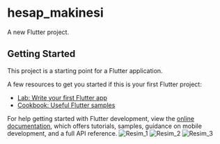 # hesap_makinesi

A new Flutter project.

## Getting Started

This project is a starting point for a Flutter application.

A few resources to get you started if this is your first Flutter project:

- [Lab: Write your first Flutter app](https://docs.flutter.dev/get-started/codelab)
- [Cookbook: Useful Flutter samples](https://docs.flutter.dev/cookbook)

For help getting started with Flutter development, view the
[online documentation](https://docs.flutter.dev/), which offers tutorials,
samples, guidance on mobile development, and a full API reference.
![Resim_1](https://user-images.githubusercontent.com/70190607/214156330-5a6f107a-c569-4a44-be12-8be79698c058.png)
![Resim_2](https://user-images.githubusercontent.com/70190607/214156352-873a4bbd-f1ab-42c1-840d-59d97fe05700.png)
![Resim_3](https://user-images.githubusercontent.com/70190607/214156353-72187e5c-0cfa-4c39-806e-4c374de7233c.png)
